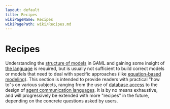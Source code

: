 ```yaml
---
layout: default
title: Recipes
wikiPageName: Recipes
wikiPagePath: wiki/Recipes.md
---
```

# Recipes



Understanding the [structure of models](ModelOrganization) in GAML and gaining some insight of [the language](GamlReference) is required, but is usually not sufficient to build correct models or models that need to deal with specific approaches (like [equation-based modeling](Equations)). This section is intended to provide readers with practical "how to"s on various subjects, ranging from the use of [database access](UsingDatabase) to the design of [agent communication languages](UsingFIPAACL). It is by no means exhaustive, and will progressively be extended with more "recipes" in the future, depending on the concrete questions asked by users.
